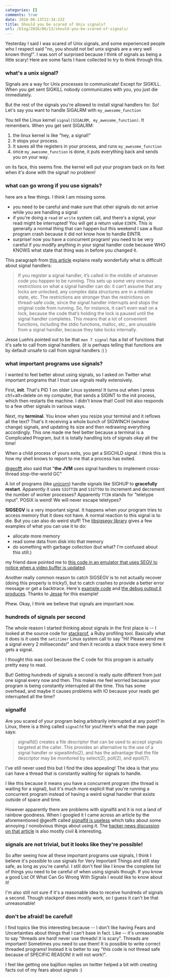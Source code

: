 ```yaml
---
categories: []
comments: true
date: 2016-06-13T22:34:23Z
title: Should you be scared of Unix signals?
url: /blog/2016/06/13/should-you-be-scared-of-signals/
---
```


Yesterday I said I was scared of Unix signals, and some experienced people who I respect said "no, you should not be! unix signals are a very well known thing!". I was sort of surprised because I think of signals as being a little scary! Here are some facts I have collected to try to think through this.

### what's a unix signal?

Signals are a way for Unix processes to communicate! Except for SIGKILL. When you get sent SIGKILL nobody communicates with you, you just die immediately.

But the rest of the signals you're allowed to install signal handlers for. So! Let's say you want to handle SIGALRM with `my_awesome_function`

You tell the Linux kernel `signal(SIGALRM, my_awesome_function)`. It remembers. When you get sent SIGALRM: 

1. the linux kernel is like "hey, a signal!"
2. It stops your process.
3. It saves all the registers in your process, and runs `my_awesome_function`
4. once `my_awesome_function` is done, it puts everything back and sends you on your way.

on its face, this seems fine. the kernel will put your program back on its feet when it's done with the signal! no problem!

### what can go wrong if you use signals?

here are a few things. I think I am missing some.

* you need to be careful and make sure that other signals do not arrive while you are handling a signal
* if you're doing a `read` or `write` system call, and there's a signal, your read might be interrupted! You will get a return value `EINTR`. This is generally a normal thing that can happen but this weekend I saw a Rust program crash because it did not know how to handle EINTR.
* surprise! now you have a concurrent program! you need to be very careful if you modify anything in your signal handler code because WHO KNOWS what state that thing was in before you changed it. 

This paragraph from [this article](https://ldpreload.com/blog/signalfd-is-useless) explains really wonderfully what is difficult about signal handlers:

> If you register a signal handler, it’s called in the middle of whatever code
> you happen to be running. This sets up some very onerous restrictions on what
> a signal handler can do: it can’t assume that any locks are unlocked, any
> complex data structures are in a reliable state, etc. The restrictions are
> stronger than the restrictions on thread-safe code, since the signal handler
> interrupts and stops the original code from running. So, for instance, it
> can’t even wait on a lock, because the code that’s holding the lock is paused
> until the signal handler completes. This means that a lot of convenient
> functions, including the stdio functions, malloc, etc., are unusable from a
> signal handler, because they take locks internally.

Jesse Luehrs pointed out to be that `man 7 signal` has a list of functions that it's safe to call from signal handlers. (it is perhaps telling that functions are by default unsafe to call from signal handlers :) ) 

### what important programs use signals?

I wanted to feel better about using signals, so I asked on Twitter what important programs that I trust use signals really extensively.

First, **init**. That's PID 1 on older Linux systems! It turns out when I press ctrl+alt+delete on my computer, that sends a SIGINT to the init process, which then restarts the machine. I didn't know that! Cool! Init also responds to a few other signals in various ways.

Next, my **terminal**. You know when you resize your terminal and it reflows all the text? That's it receiving a whole bunch of SIGWINCH (window change) signals, and updating its size and then redrawing everything accordingly. This one made me feel better because a terminal is a Complicated Program, but it is totally handling lots of signals okay all the time!

When a child process of yours exits, you get a SIGCHLD signal. I think this is how my shell knows to report to me that a process has exited.

[@geofft](https://twitter.com/geofft) also said that "**the JVM** uses signal handlers to implement cross-thread stop-the-world GC"

A lot of programs (like [unicorn](http://unicorn.bogomips.org/SIGNALS.html)) handle signals like SIGHUP to **gracefully restart**. Apparently it uses `SIGTTIN` and `SIGTTOU` to increment and decrement the number of worker processes? Apparently `TTIN` stands for "teletype input". POSIX is weird! We will never escape teletypes?

**SIGSEGV** is a very important signal. It happens when your program tries to access memory that it does not have. A normal reaction to this signal is to die. But you can also do weird stuff! The [libsigsegv library](https://www.gnu.org/software/libsigsegv/) gives a few examples of what you can use it to do:

* allocate more memory
* read some data from disk into that memory
* do something with garbage collection (but what? I'm confused about this still.)

my friend dave pointed me to [this code in an emulator that uses SEGV to notice when a video buffer is updated](https://github.com/cebix/macemu/blob/b58a9260bd1422a28e4c0b7b6bb71d26603bc3e1/BasiliskII/src/CrossPlatform/video_vosf.h).

Another really common reason to catch SIGSEGV is to not actually recover (doing this properly is tricky!), but to catch crashes to provide a better error message or get a backtrace. Here's [example code](https://github.com/crawl/crawl/blob/master/crawl-ref/source/crash.cc) and [the debug output it produces](http://crawl.berotato.org/crawl/morgue/grandjackal/crash-grandjackal-20160608-001606.txt). Thanks to [Jesse](https://tozt.net/) for this example!

Phew. Okay, I think we believe that signals are important now.

### hundreds of signals per second

The whole reason I started thinking about signals in the first place is -- I looked at the source code for [stackprof](https://github.com/tmm1/stackprof), a Ruby profiling tool. Basically what it does is it uses the `setitimer` Linux system call to say "Hi! Please send me a signal every 2 milliseconds!" and then it records a stack trace every time it gets a signal.

I thought this was cool because the C code for this program is actually pretty easy to read.

But! Getting hundreds of signals a second is really quite different from just one signal every now and then. This makes me feel worried because your program is being constantly interrupted all the time. This has some overhead, and maybe it causes problems with IO because your reads get interrupted all the time?

### signalfd

Are you scared of your program being arbitrarily interrupted at any point? In Linux, there is a thing called `signalfd` for you!.Here's what the man page says:

> signalfd()  creates  a  file descriptor that can be used to accept
signals targeted at the caller.  This provides an alternative to the use
of a signal handler or sigwaitinfo(2), and has the advantage that the
file  descriptor  may  be  monitored  by  select(2), poll(2), and
epoll(7).

I've still never used this but I find the idea appealing! The idea is that you can have a thread that is constantly waiting for signals to handle.

I like this because it means you have a concurrent program (the thread is waiting for a signal), but it's much more explicit that you're running a concurrent program instead of having a weird signal handler that exists outside of space and time.

However apparently there are problems with signalfd and it is not a land of rainbow goodness. When I googled it I came across an article by the aforementioned @geofft called [signalfd is useless](https://ldpreload.com/blog/signalfd-is-useless) which talks about some annoying / nonobvious things about using it. The [hacker news discussion on that article](https://news.ycombinator.com/item?id=9564975) is also mostly civil & interesting.

### signals are not trivial, but it looks like they're possible!

So after seeing how all these important programs use signals, I think I believe it's possible to use signals for Very Important Things and still stay safe, as long as you're careful. I still don't feel like I know the complete list of things you need to be careful of when using signals though. If you know a good List Of What Can Go Wrong With Signals I would like to know about it!

I'm also still not sure if it's a reasonable idea to receive hundreds of signals a second. Though stackprof does mostly work, so I guess it can't be that unreasonable!

### don't be afraid! be careful!

I find topics like this interesting because -- I don't like having Fears and Uncertainties about things that I can't base in fact. Like -- it's unreasonable to say "threads are hard! never use threads! it is scary". Threads are important! Sometimes you need to use them! It is possible to write correct threaded programs! Instead it is better to say "this code is not thread safe because of SPECIFIC REASON! it will not work!".

I feel like getting one bajillion replies on twitter helped a bit with creating facts out of my fears about signals :)

